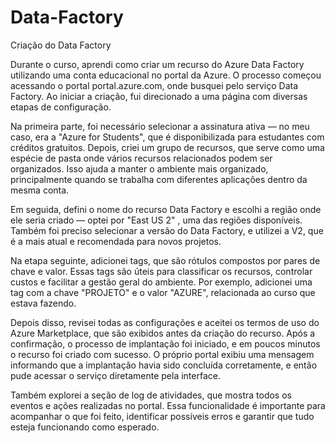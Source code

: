 # Data-Factory
Criação do Data Factory

Durante o curso, aprendi como criar um recurso do Azure Data Factory utilizando uma conta educacional no portal da Azure. O processo começou acessando o portal portal.azure.com, onde busquei pelo serviço Data Factory. Ao iniciar a criação, fui direcionado a uma página com diversas etapas de configuração.

Na primeira parte, foi necessário selecionar a assinatura ativa — no meu caso, era a "Azure for Students", que é disponibilizada para estudantes com créditos gratuitos. Depois, criei um grupo de recursos, que serve como uma espécie de pasta onde vários recursos relacionados podem ser organizados. Isso ajuda a manter o ambiente mais organizado, principalmente quando se trabalha com diferentes aplicações dentro da mesma conta.

Em seguida, defini o nome do recurso Data Factory e escolhi a região onde ele seria criado — optei por "East US 2" , uma das regiões disponíveis. Também foi preciso selecionar a versão do Data Factory, e utilizei a V2, que é a mais atual e recomendada para novos projetos.

Na etapa seguinte, adicionei tags, que são rótulos compostos por pares de chave e valor. Essas tags são úteis para classificar os recursos, controlar custos e facilitar a gestão geral do ambiente. Por exemplo, adicionei uma tag com a chave "PROJETO" e o valor "AZURE", relacionada ao curso que estava fazendo.

Depois disso, revisei todas as configurações e aceitei os termos de uso do Azure Marketplace, que são exibidos antes da criação do recurso. Após a confirmação, o processo de implantação foi iniciado, e em poucos minutos o recurso foi criado com sucesso. O próprio portal exibiu uma mensagem informando que a implantação havia sido concluída corretamente, e então pude acessar o serviço diretamente pela interface.

Também explorei a seção de log de atividades, que mostra todos os eventos e ações realizadas no portal. Essa funcionalidade é importante para acompanhar o que foi feito, identificar possíveis erros e garantir que tudo esteja funcionando como esperado.
